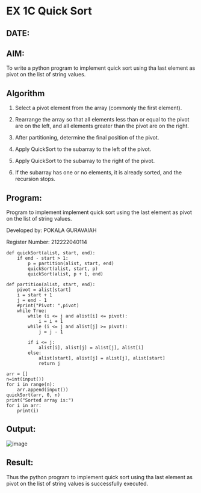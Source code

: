 # EX 1C Quick Sort
## DATE: 
## AIM:
To write a python program to implement quick sort using tha last element as pivot on the list of string values.

## Algorithm

1. Select a pivot element from the array (commonly the first element).

2. Rearrange the array so that all elements less than or equal to the pivot are on the left, and all elements greater than the pivot are on the right.

3. After partitioning, determine the final position of the pivot.

4. Apply QuickSort to the subarray to the left of the pivot.

5. Apply QuickSort to the subarray to the right of the pivot.

6. If the subarray has one or no elements, it is already sorted, and the recursion stops.


## Program:

Program to implement implement quick sort using the last element as pivot on the list of string values.

Developed by: POKALA GURAVAIAH

Register Number: 212222040114

```PY
def quickSort(alist, start, end):
    if end - start > 1:
        p = partition(alist, start, end)
        quickSort(alist, start, p)
        quickSort(alist, p + 1, end)
 
def partition(alist, start, end):
    pivot = alist[start]
    i = start + 1
    j = end - 1
    #print("Pivot: ",pivot)
    while True:
        while (i <= j and alist[i] <= pivot):
            i = i + 1
        while (i <= j and alist[j] >= pivot):
            j = j - 1
 
        if i <= j:
            alist[i], alist[j] = alist[j], alist[i]
        else:
            alist[start], alist[j] = alist[j], alist[start]
            return j

arr = []
n=int(input())
for i in range(n):
    arr.append(input())
quickSort(arr, 0, n)
print("Sorted array is:")
for i in arr:
    print(i)
```

## Output:

![image](https://github.com/user-attachments/assets/2dbddd18-1b45-4b93-9411-0885928f27be)


## Result:
Thus the python program to implement quick sort using tha last element as pivot on the list of string values is successfully executed.
